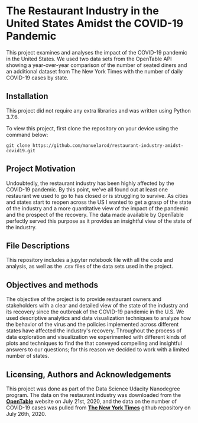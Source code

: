 # The Restaurant Industry in the United States Amidst the COVID-19 Pandemic
This project examines and analyses the impact of the COVID-19 pandemic in the United States. We used two data sets from the OpenTable API showing a year-over-year comparison of the number of seated diners and an additional dataset from The New York Times with the number of daily COVID-19 cases by state. 

## Installation 
This project did not require any extra libraries and was written using Python 3.7.6.

To view this project, first clone the repository on your device using the command below:

```git clone https://github.com/manuelarod/restaurant-industry-amidst-covid19.git```

## Project Motivation
Undoubtedly, the restaurant industry has been highly affected by the COVID-19 pandemic. By this point, we've all found out at least one restaurant we used to go to has closed or is struggling to survive. As cities and states start to reopen across the US I wanted to get a grasp of the state of the industry and a more quantitative view of the impact of the pandemic and the prospect of the recovery. The data made available by OpenTable perfectly served this purpose as it provides an insightful view of the state of the industry. 

## File Descriptions
This repository includes a jupyter notebook file with all the code and analysis, as well as the .csv files of the data sets used in the project. 

## Objectives and methods
The objective of the project is to provide restaurant owners and stakeholders with a clear and detailed view of the state of the industry and its recovery since the outbreak of the COVID-19 pandemic in the U.S. We used descriptive analytics and data visualization techniques to analyze how the behavior of the virus and the policies implemented across different states have affected the industry's recovery. Throughout the process of data exploration and visualization we experimented with different kinds of plots and techniques to find the that conveyed compelling and insightful answers to our questions; for this reason we decided to work with a limited number of states.

## Licensing, Authors and Acknowledgements
This project was done as part of the Data Science Udacity Nanodegree program. 
The data on the restaurant industry was downloaded from the [**OpenTable**](https://www.opentable.com/state-of-industry) website on July 21st, 2020, and the data on the number of COVID-19 cases was pulled from [**The New York Times**](https://github.com/nytimes/covid-19-data.git) github repository on July 26th, 2020.
